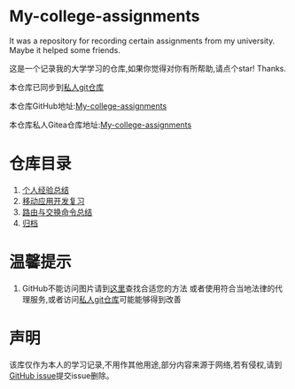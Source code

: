 # My-college-assignments

It was a repository for recording certain assignments from my university. Maybe it helped some friends.

这是一个记录我的大学学习的仓库,如果你觉得对你有所帮助,请点个star! Thanks.

本仓库已同步到[私人git仓库](https://git.dbin.site/dbinfun/My-college-assignments)

本仓库GitHub地址:[My-college-assignments](https://github.com/dbinfun/My-college-assignments)

本仓库私人Gitea仓库地址:[My-college-assignments](https://git.dbin.site/dbinfun/My-college-assignments)

# 仓库目录

1. [个人经验总结](./myexperience/index.md)
2. [移动应用开发复习](./sources/移动应用开发复习/index.md)
3. [路由与交换命令总结](./sources/路由与交换/命令总结.md)
4. [归档](./archive/index.md)

# 温馨提示

1. GitHub不能访问图片请到[这里](https://www.bing.com/search?q=github+%E5%9B%BE%E7%89%87%E6%97%A0%E6%B3%95%E8%AE%BF%E9%97%AE&mkt=zh-CN)查找合适您的方法 或者使用符合当地法律的代理服务,或者访问[私人git仓库](https://git.dbin.site/dbinfun/My-college-assignments)可能能够得到改善

# 声明

该库仅作为本人的学习记录,不用作其他用途,部分内容来源于网络,若有侵权,请到[GitHub issue](https://github.com/dbinfun/My-college-assignments/issues)提交issue删除。
